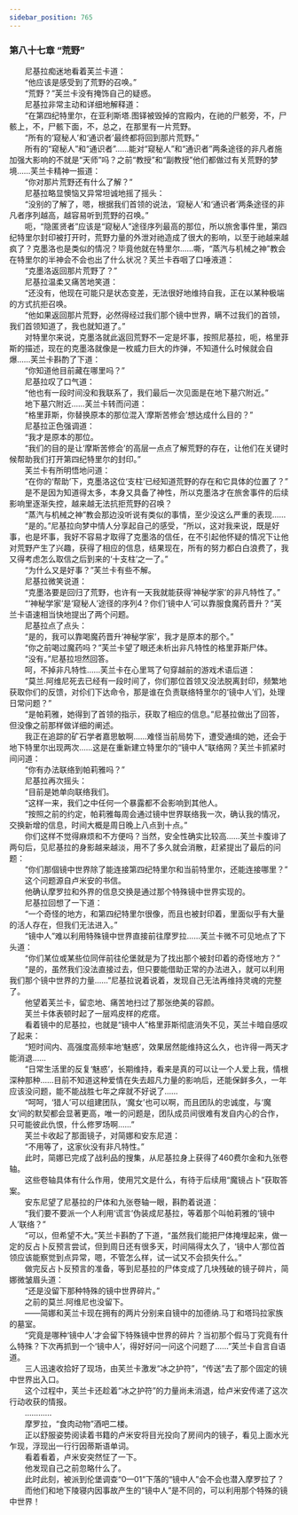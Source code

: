 ```yaml
---
sidebar_position: 765
---
```

### 第八十七章 “荒野”  


　　尼基拉痴迷地看着芙兰卡道：  
　　“他应该是感受到了荒野的召唤。”  
　　“荒野？”芙兰卡没有掩饰自己的疑惑。  
　　尼基拉非常主动和详细地解释道：  
　　“在第四纪特里尔，在亚利斯塔.图铎被毁掉的宫殿内，在祂的尸骸旁，不，尸骸上，不，尸骸下面，不，总之，在那里有一片荒野。  
　　“所有的‘窥秘人’和‘通识者’最终都将回到那片荒野。”  
　　所有的“窥秘人”和“通识者”……能对“窥秘人”和“通识者”两条途径的非凡者施加强大影响的不就是“天师”吗？之前“教授”和“副教授”他们都做过有关荒野的梦境……芙兰卡精神一振道：  
　　“你对那片荒野还有什么了解？”  
　　尼基拉略显懊恼又异常坦诚地摇了摇头：  
　　“没别的了解了，嗯，根据我们首领的说法，‘窥秘人’和‘通识者’两条途径的非凡者序列越高，越容易听到荒野的召唤。”  
　　呃，“隐匿贤者”应该是“窥秘人”途径序列最高的那位，所以旅舍事件里，第四纪特里尔封印被打开时，荒野力量的外泄对祂造成了很大的影响，以至于祂越来越疯了？克墨洛也是类似的情况？毕竟他就在特里尔……嘶，“蒸汽与机械之神”教会在特里尔的半神会不会也出了什么状况？芙兰卡吞咽了口唾液道：  
　　“克墨洛返回那片荒野了？”  
　　尼基拉温柔又痛苦地笑道：  
　　“还没有，他现在可能只是状态变差，无法很好地维持自我，正在以某种极端的方式抗拒召唤。  
　　“他如果返回那片荒野，必然得经过我们那个镜中世界，瞒不过我们的首领，我们首领知道了，我也就知道了。”  
　　对特里尔来说，克墨洛就此返回荒野不一定是坏事，按照尼基拉，呃，格里菲斯的描述，现在的克墨洛就像是一枚威力巨大的炸弹，不知道什么时候就会自爆……芙兰卡斟酌了下道：  
　　“你知道他目前藏在哪里吗？”  
　　尼基拉叹了口气道：  
　　“他也有一段时间没和我联系了，我们最后一次见面是在地下墓穴附近。”  
　　地下墓穴附近……芙兰卡转而问道：  
　　“格里菲斯，你替换原本的那位混入‘摩斯苦修会’想达成什么目的？”  
　　尼基拉正色强调道：  
　　“我才是原本的那位。  
　　“我们的目的是让‘摩斯苦修会’的高层一点点了解荒野的存在，让他们在关键时候帮助我们打开第四纪特里尔的封印。”  
　　芙兰卡有所明悟地问道：  
　　“在你的‘帮助’下，克墨洛这位‘支柱’已经知道荒野的存在和它具体的位置了？”  
　　是不是因为知道得太多，本身又具备了神性，所以克墨洛才在旅舍事件的后续影响里逐渐失控，越来越无法抗拒荒野的召唤？  
　　“蒸汽与机械之神”教会那边没听说有类似的事情，至少没这么严重的表现……  
　　“是的。”尼基拉向梦中情人分享起自己的感受，“所以，这对我来说，既是好事，也是坏事，我好不容易才取得了克墨洛的信任，在不引起他怀疑的情况下让他对荒野产生了兴趣，获得了相应的信息，结果现在，所有的努力都白白浪费了，我又得考虑怎么取信之后到来的‘十支柱’之一了。”  
　　“为什么又是好事？”芙兰卡有些不解。  
　　尼基拉微笑说道：  
　　“克墨洛要是回归了荒野，也许有一天我就能获得‘神秘学家’的非凡特性了。”  
　　“‘神秘学家’是‘窥秘人’途径的序列4？你们‘镜中人’可以靠服食魔药晋升？”芙兰卡语速相当快地提出了两个问题。  
　　尼基拉点了点头：  
　　“是的，我可以靠喝魔药晋升‘神秘学家’，我才是原本的那个。”  
　　“你之前喝过魔药吗？”芙兰卡望了眼还未析出非凡特性的格里菲斯尸体。  
　　“没有。”尼基拉坦然回答。  
　　呵，不掉非凡特性……芙兰卡在心里骂了句穿越前的游戏术语后道：  
　　“莫兰.阿维尼死去已经有一段时间了，你们那位首领又没法脱离封印，频繁地获取你们的反馈，对伱们下达命令，那是谁在负责联络特里尔的‘镜中人’们，处理日常问题？”  
　　“是帕莉雅，她得到了首领的指示，获取了相应的信息。”尼基拉做出了回答，但没像之前那样做详细的阐述。  
　　我正在追踪的矿石学者嘉思敏啊……难怪当前局势下，遭受通缉的她，还会于地下特里尔出现两次……这是在重新建立特里尔的“镜中人”联络网？芙兰卡抓紧时间问道：  
　　“你有办法联络到帕莉雅吗？”  
　　尼基拉再次摇头：  
　　“目前是她单向联络我们。  
　　“这样一来，我们之中任何一个暴露都不会影响到其他人。  
　　“按照之前的约定，帕莉雅每周会通过镜中世界联络我一次，确认我的情况，交换新增的信息，时间大概是周日晚上八点到十点。”  
　　你们这样不觉得麻烦和不方便吗？当然，安全性确实比较高……芙兰卡腹诽了两句后，见尼基拉的身影越来越淡，用不了多久就会消散，赶紧提出了最后的问题：  
　　“你们那個镜中世界除了能连接第四纪特里尔和当前特里尔，还能连接哪里？”  
　　这个问题源自卢米安的书信。  
　　他确认摩罗拉和外界的信息交换是通过那个特殊镜中世界实现的。  
　　尼基拉回想了一下道：  
　　“一个奇怪的地方，和第四纪特里尔很像，而且也被封印着，里面似乎有大量的活人存在，但我们无法进入。”  
　　“镜中人”难以利用特殊镜中世界直接前往摩罗拉……芙兰卡微不可见地点了下头道：  
　　“你们某位或某些位同伴前往伦堡就是为了找出那个被封印着的奇怪地方？”  
　　“是的，虽然我们没法直接过去，但只要能借助正常的办法进入，就可以利用我们那个镜中世界的力量……”尼基拉说着说着，发现自己无法再维持灵魂的完整了。  
　　他望着芙兰卡，留恋地、痛苦地扫过了那张绝美的容颜。  
　　芙兰卡体表顿时起了一层鸡皮样的疙瘩。  
　　看着镜中的尼基拉，也就是“镜中人”格里菲斯彻底消失不见，芙兰卡暗自感叹了起来：  
　　“短时间内、高强度高频率地‘魅惑’，效果居然能维持这么久，也许得一两天才能消退……  
　　“日常生活里的反复‘魅惑’，长期维持，看来是真的可以让一个人爱上我，情根深种那种……目前不知道这种爱情在失去超凡力量的影响后，还能保鲜多久，一年应该没问题，能不能战胜七年之痒就不好说了……  
　　“呵呵，‘猎人’可以组建团队，‘魔女’也可以啊，而且团队的忠诚度，与‘魔女’间的默契都会显著更高，唯一的问题是，团队成员间很难有发自内心的合作，只可能彼此仇恨，什么修罗场啊……”  
　　芙兰卡收起了那面镜子，对简娜和安东尼道：  
　　“不用等了，这家伙没有非凡特性。”  
　　此时，简娜已完成了战利品的搜集，从尼基拉身上获得了460费尔金和九张卷轴。  
　　这些卷轴具体有什么作用，使用咒文是什么，有待于后续用“魔镜占卜”获取答案。  
　　安东尼望了尼基拉的尸体和九张卷轴一眼，斟酌着说道：  
　　“我们要不要派一个人利用‘谎言’伪装成尼基拉，等着那个叫帕莉雅的‘镜中人’联络？”  
　　“可以，但希望不大。”芙兰卡斟酌了下道，“虽然我们能把尸体掩埋起来，做一定的反占卜反预言尝试，但到周日还有很多天，时间隔得太久了，‘镜中人’那位首领应该能察觉到点异常，嗯，不管怎么样，试一试又不会损失什么。”  
　　做完反占卜反预言的准备，等到尼基拉的尸体变成了几块残破的镜子碎片，简娜微皱眉头道：  
　　“还是没留下那种特殊的镜中世界碎片。”  
　　之前的莫兰.阿维尼也没留下。  
　　——简娜和芙兰卡现在拥有的两片分别来自镜中的加德纳.马丁和塔玛拉家族的墓室。  
　　“究竟是哪种‘镜中人’才会留下特殊镜中世界的碎片？当初那个假马丁究竟有什么特殊？下次再抓到一个‘镜中人’，得好好问一问这个问题了……”芙兰卡自言自语道。  
　　三人迅速收拾好了现场，由芙兰卡激发“冰之护符”，“传送”去了那个固定的镜中世界出入口。  
　　这个过程中，芙兰卡还趁着“冰之护符”的力量尚未消退，给卢米安传递了这次行动收获的情报。  
　　…………  
　　摩罗拉，“食肉动物”酒吧二楼。  
　　正以舒服姿势阅读着书籍的卢米安将目光投向了房间内的镜子，看见上面水光乍现，浮现出一行行因蒂斯语单词。  
　　看着看着，卢米安突然怔了一下。  
　　他发现自己之前忽略什么了。  
　　此时此刻，被派到伦堡调查“0—01”下落的“镜中人”会不会也潜入摩罗拉了？  
　　而他们和地下陵寝内因事故产生的“镜中人”是不同的，可以利用那个特殊的镜中世界！  
